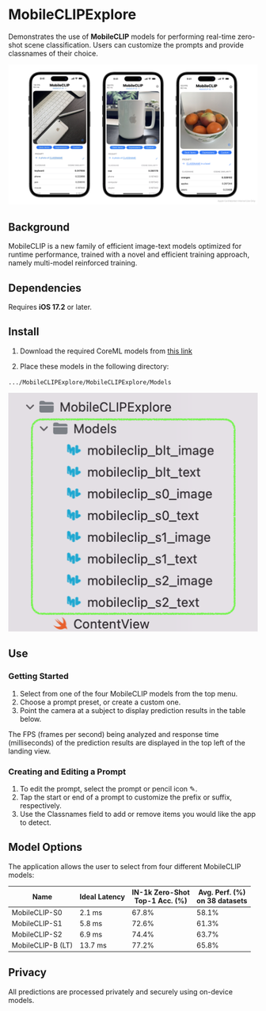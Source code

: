 # MobileCLIPExplore
Demonstrates the use of **MobileCLIP** models for performing real-time zero-shot scene classification. Users can customize the prompts and provide classnames of their choice.

![Examples](docs/app_screenshots/examples.png)

## Background
MobileCLIP is a new family of efficient image-text models optimized for runtime performance, trained with a novel and efficient training approach, namely multi-model reinforced training.

## Dependencies
Requires **iOS 17.2** or later.

## Install
1. Download the required CoreML models from [this link](https://huggingface.co/apple/coreml-mobileclip)

2. Place these models in the following directory:

`.../MobileCLIPExplore/MobileCLIPExplore/Models`

![Model Directory](docs/app_screenshots/model_directory_guide.png)


## Use

### Getting Started
1. Select from one of the four MobileCLIP models from the top menu.
2. Choose a prompt preset, or create a custom one.
3. Point the camera at a subject to display prediction results in the table below.

The FPS (frames per second) being analyzed and response time (milliseconds) of the prediction results are displayed in the top left of the landing view.

### Creating and Editing a Prompt
1. To edit the prompt, select the prompt or pencil icon ✎.
2. Tap the start or end of a prompt to customize the prefix or suffix, respectively.
3. Use the Classnames field to add or remove items you would like the app to detect. 

## Model Options
The application allows the user to select from four different MobileCLIP models:

| Name            | Ideal Latency | IN-1k Zero-Shot <BR> Top-1 Acc. (%) | Avg. Perf. (%) <BR> on 38 datasets |
|-----------------|---------------|-------|------------------------------------|
| MobileCLIP-S0   | 2.1 ms        | 67.8% | 58.1%                              |
| MobileCLIP-S1   | 5.8 ms        | 72.6% | 61.3%                              |
| MobileCLIP-S2   | 6.9 ms        | 74.4% | 63.7%                              |
| MobileCLIP-B (LT)| 13.7 ms      | 77.2% | 65.8%                              |

## Privacy
All predictions are processed privately and securely using on-device models.
